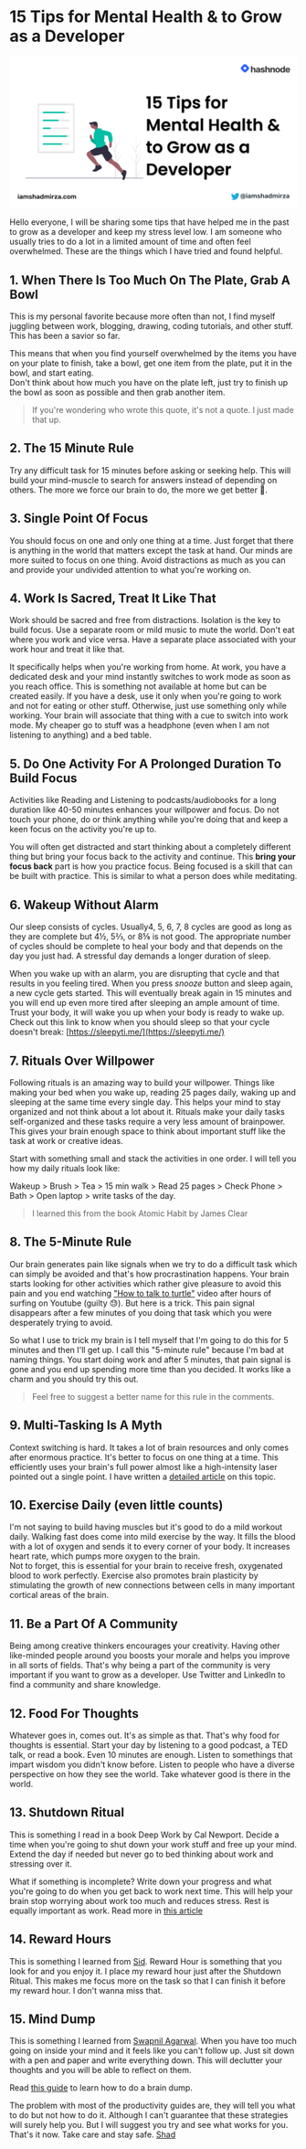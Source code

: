 # 15 Tips for Mental Health & to Grow as a Developer

![cover](./mental-health.png)

Hello everyone, I will be sharing some tips that have helped me in the past to grow as a developer and keep my stress level low. I am someone who usually tries to do a lot in a limited amount of time and often feel overwhelmed. These are the things which I have tried and found helpful.

## 1. When There Is Too Much On The Plate, Grab A Bowl

This is my personal favorite because more often than not, I find myself juggling between work, blogging, drawing, coding tutorials, and other stuff. This has been a savior so far.

This means that when you find yourself overwhelmed by the items you have on your plate to finish, take a bowl, get one item from the plate, put it in the bowl, and start eating.  
Don't think about how much you have on the plate left, just try to finish up the bowl as soon as possible and then grab another item.

> If you're wondering who wrote this quote, it's not a quote. I just made that up.

## 2. The 15 Minute Rule

Try any difficult task for 15 minutes before asking or seeking help. This will build your mind-muscle to search for answers instead of depending on others. The more we force our brain to do, the more we get better 💪.

## 3. Single Point Of Focus

You should focus on one and only one thing at a time. Just forget that there is anything in the world that matters except the task at hand. Our minds are more suited to focus on one thing. Avoid distractions as much as you can and provide your undivided attention to what you're working on.

## 4. Work Is Sacred, Treat It Like That

Work should be sacred and free from distractions. Isolation is the key to build focus. Use a separate room or mild music to mute the world. Don't eat where you work and vice versa. Have a separate place associated with your work hour and treat it like that. 

It specifically helps when you're working from home. At work, you have a dedicated desk and your mind instantly switches to work mode as soon as you reach office. This is something not available at home but can be created easily. If you have a desk, use it only when you're going to work and not for eating or other stuff. Otherwise, just use something only while working. Your brain will associate that thing with a cue to switch into work mode. My cheaper go to stuff was a headphone (even when I am not listening to anything) and a bed table.

## 5. Do One Activity For A Prolonged Duration To Build Focus

Activities like Reading and Listening to podcasts/audiobooks for a long duration like 40-50 minutes enhances your willpower and focus. Do not touch your phone, do or think anything while you're doing that and keep a keen focus on the activity you're up to. 

You will often get distracted and start thinking about a completely different thing but bring your focus back to the activity and continue. This **bring your focus back** part is how you practice focus. Being focused is a skill that can be built with practice. This is similar to what a person does while meditating.

## 6. Wakeup Without Alarm

Our sleep consists of cycles. Usually4, 5, 6, 7, 8 cycles are good as long as they are complete but 4½, 5⅔, or 8⅝ is not good. The appropriate number of cycles should be complete to heal your body and that depends on the day you just had. A stressful day demands a longer duration of sleep.

When you wake up with an alarm, you are disrupting that cycle and that results in you feeling tired. When you press *snooze* button and sleep again, a new cycle gets started. This will eventually break again in 15 minutes and you will end up even more tired after sleeping an ample amount of time. Trust your body, it will wake you up when your body is ready to wake up. Check out this link to know when you should sleep so that your cycle doesn't break: [https://sleepyti.me/](https://sleepyti.me/)

## 7. Rituals Over Willpower

Following rituals is an amazing way to build your willpower. Things like making your bed when you wake up, reading 25 pages daily, waking up and sleeping at the same time every single day. This helps your mind to stay organized and not think about a lot about it.  Rituals make your daily tasks self-organized and these tasks require a very less amount of brainpower. This gives your brain enough space to think about important stuff like the task at work or creative ideas.

Start with something small and stack the activities in one order. I will tell you how my daily rituals look like:

Wakeup > Brush > Tea > 15 min walk > Read 25 pages > Check Phone > Bath > Open laptop > write tasks of the day.

> I learned this from the book Atomic Habit by James Clear

## 8. The 5-Minute Rule

Our brain generates pain like signals when we try to do a difficult task which can simply be avoided and that's how procrastination happens. Your brain starts looking for other activities which rather give pleasure to avoid this pain and you end watching ["How to talk to turtle"](https://www.youtube.com/watch?v=xlowNHVAVWo) video after hours of surfing on Youtube (guilty 😓). But here is a trick. This pain signal disappears after a few minutes of you doing that task which you were desperately trying to avoid.

So what I use to trick my brain is I tell myself that I'm going to do this for 5 minutes and then I'll get up. I call this "5-minute rule" because I'm bad at naming things. You start doing work and after 5 minutes, that pain signal is gone and you end up spending more time than you decided. It works like a charm and you should try this out.

> Feel free to suggest a better name for this rule in the comments.

## 9. Multi-Tasking Is A Myth

Context switching is hard. It takes a lot of brain resources and only comes after enormous practice. It's better to focus on one thing at a time. This efficiently uses your brain's full power almost like a high-intensity laser pointed out a single point. I have written a [detailed article](https://iamshadmirza.com/multitasking-is-a-myth-heres-why) on this topic.

## 10. Exercise Daily (even little counts)

I'm not saying to build having muscles but it's good to do a mild workout daily. Walking fast does come into mild exercise by the way. It fills the blood with a lot of oxygen and sends it to every corner of your body. It increases heart rate, which pumps more oxygen to the brain.  
Not to forget, this is essential for your brain to receive fresh, oxygenated blood to work perfectly. Exercise also promotes brain plasticity by stimulating the growth of new connections between cells in many important cortical areas of the brain.

## 11. Be a Part Of A Community

Being among creative thinkers encourages your creativity. Having other like-minded people around you boosts your morale and helps you improve in all sorts of fields. That's why being a part of the community is very important if you want to grow as a developer. Use Twitter and LinkedIn to find a community and share knowledge.

## 12. Food For Thoughts

Whatever goes in, comes out. It's as simple as that. That's why food for thoughts is essential. Start your day by listening to a good podcast, a TED talk, or read a book. Even 10 minutes are enough. Listen to somethings that impart wisdom you didn't know before. Listen to people who have a diverse perspective on how they see the world. Take whatever good is there in the world.

## 13. Shutdown Ritual

This is something I read in a book Deep Work by Cal Newport. Decide a time when you're going to shut down your work stuff and free up your mind. Extend the day if needed but never go to bed thinking about work and stressing over it. 

What if something is incomplete? Write down your progress and what you're going to do when you get back to work next time. This will help your brain stop worrying about work too much and reduces stress. Rest is equally important as work. Read more in [this article](https://themorningeffect.com/end-workday-shutdown-ritual/)

## 14. Reward Hours

This is something I learned from [Sid](https://www.twitter.com/siddharthkp). Reward Hour is something that you look for and you enjoy it. I place my reward hour just after the Shutdown Ritual. This makes me focus more on the task so that I can finish it before my reward hour. I don't wanna miss that.

## 15. Mind Dump

This is something I learned from [Swapnil Agarwal](https://twitter.com/SwapAgarwal). When you have too much going on inside your mind and it feels like you can't follow up. Just sit down with a pen and paper and write everything down. This will declutter your thoughts and you will be able to reflect on them.

Read [this guide](https://diaryofajournalplanner.com/brain-dump/) to learn how to do a brain dump.

The problem with most of the productivity guides are, they will tell you what to do but not how to do it. Although I can't guarantee that these strategies will surely help you. But I will suggest you try and see what works for you. That's it now.  Take care and stay safe.
[Shad](https://www.twitter.com/iamshadmirza)